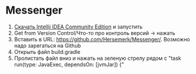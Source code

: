 # Messenger
1) [Скачать Intellij IDEA Community Edition](https://www.jetbrains.com/idea/download/#section=windows) и запустить
2) Get from Version Control/Что-то про контроль версий -> нажать
3) Вставить в URL: https://github.com/Hersemerk/Messenger/. Возможно надо зарегаться на Github
4) Открыть файл build.gradle
5) Пролистать файл вниз и нажать на зеленую стрелу рядом с "task run(type: JavaExec, dependsOn: [jvmJar]) {"
